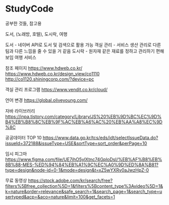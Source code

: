# StudyCode
공부한 것들, 참고용

도서, (노래방, 호텔), 도시락, 여행

도서 - 네이버 API로 도서 및 검색으로 활용 가능
객실 관리 - 서비스 생산 관리로 다른 팀과 다른 느낌을 줄 수 있을 거 같음
도시락 - 원자재 같은 재료를 정하고 관리하기 편해보임
여행 서비스

참조 페이지
https://www.hdweb.co.kr/
https://www.hdweb.co.kr/design_view/co1110
http://co1120.shiningcorp.com/?device=pc

객실 관리 프로그램
https://www.vendit.co.kr/cloud/

언어 변경
https://global.oliveyoung.com/


자바 라이브러리
https://inpa.tistory.com/category/Library/JS%20%EB%9D%BC%EC%9D%B4%EB%B8%8C%EB%9F%AC%EB%A6%AC%20%EB%AA%A8%EC%9D%8C

공공데이터 TOP 10
https://www.data.go.kr/tcs/eds/idt/selectIssueData.do?issueId=372188&issueType=USE&sortType=sort_order&perPage=10

임시 피그마
https://www.figma.com/file/UE7ihO5ylXtnc74GploDsI/%EB%AF%B8%EB%8B%88-MES-%ED%94%84%EB%A1%9C%EC%A0%9D%ED%8A%B81?type=design&node-id=0-1&mode=design&t=xZ5wYXRv0aJwzHpZ-0

무료 동영상
https://stock.adobe.com/kr/search/free?filters%5Bfree_collection%5D=1&filters%5Bcontent_type%3Avideo%5D=1&k=nature&order=relevance&safe_search=1&search_page=1&search_type=usertyped&acp=&aco=nature&limit=100&get_facets=1
